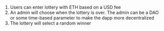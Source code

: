 1. Users can enter lottery with ETH based on a USD fee
2. An admin will choose when the lottery is over. The admin can be a DAO or some time-based parameter to make the dapp more decentralized
3. The lottery will select a random winner
